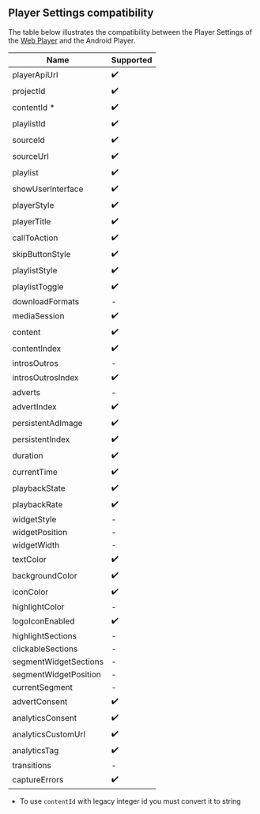 ## Player Settings compatibility

The table below illustrates the compatibility between the Player Settings of the [Web Player](https://github.com/beyondwords-io/player) and the Android Player.

| Name                      | Supported         |
|---------------------------|-------------------|
| playerApiUrl              |:heavy_check_mark: |
| projectId                 |:heavy_check_mark: |
| contentId *               |:heavy_check_mark: |
| playlistId                |:heavy_check_mark: |
| sourceId                  |:heavy_check_mark: |
| sourceUrl                 |:heavy_check_mark: |
| playlist                  |:heavy_check_mark: |
| showUserInterface         |:heavy_check_mark: |
| playerStyle               |:heavy_check_mark: |
| playerTitle               |:heavy_check_mark: |
| callToAction              |:heavy_check_mark: |
| skipButtonStyle           |:heavy_check_mark: |
| playlistStyle             |:heavy_check_mark: |
| playlistToggle            |:heavy_check_mark: |
| downloadFormats           |-                  |
| mediaSession              |:heavy_check_mark: |
| content                   |:heavy_check_mark: |
| contentIndex              |:heavy_check_mark: |
| introsOutros              |-                  |
| introsOutrosIndex         |:heavy_check_mark: |
| adverts                   |-                  |
| advertIndex               |:heavy_check_mark: |
| persistentAdImage         |:heavy_check_mark: |
| persistentIndex           |:heavy_check_mark: |
| duration                  |:heavy_check_mark: |
| currentTime               |:heavy_check_mark: |
| playbackState             |:heavy_check_mark: |
| playbackRate              |:heavy_check_mark: |
| widgetStyle               |-                  |
| widgetPosition            |-                  |
| widgetWidth               |-                  |
| textColor                 |:heavy_check_mark: |
| backgroundColor           |:heavy_check_mark: |
| iconColor                 |:heavy_check_mark: |
| highlightColor            |-                  |
| logoIconEnabled           |:heavy_check_mark: |
| highlightSections         |-                  |
| clickableSections         |-                  |
| segmentWidgetSections     |-                  |
| segmentWidgetPosition     |-                  |
| currentSegment            |-                  |
| advertConsent             |:heavy_check_mark: |
| analyticsConsent          |:heavy_check_mark: |
| analyticsCustomUrl        |:heavy_check_mark: |
| analyticsTag              |:heavy_check_mark: |
| transitions               |-                  |
| captureErrors             |:heavy_check_mark: |

* To use `contentId` with legacy integer id you must convert it to string

